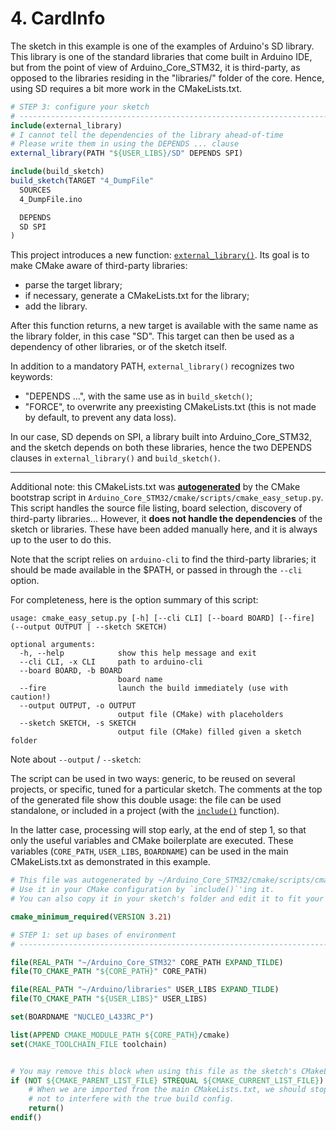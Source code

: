 # 4. CardInfo


The sketch in this example is one of the examples of Arduino's SD library.
This library is one of the standard libraries that come built in Arduino IDE, but from the point of view of Arduino_Core_STM32, it is third-party, as opposed to the libraries residing in the "libraries/" folder of the core.
Hence, using SD requires a bit more work in the CMakeLists.txt.

```cmake
# STEP 3: configure your sketch
# -----------------------------------------------------------------------------
include(external_library)
# I cannot tell the dependencies of the library ahead-of-time
# Please write them in using the DEPENDS ... clause
external_library(PATH "${USER_LIBS}/SD" DEPENDS SPI)

include(build_sketch)
build_sketch(TARGET "4_DumpFile"
  SOURCES
  4_DumpFile.ino

  DEPENDS
  SD SPI
)
```

This project introduces a new function: [`external_library()`](https://github.com/massonal/Arduino_Core_STM32/wiki/Functions-reference#external_library).
Its goal is to make CMake aware of third-party libraries:
- parse the target library;
- if necessary, generate a CMakeLists.txt for the library;
- add the library.

After this function returns, a new target is available with the same name as the library folder, in this case "SD". This target can then be used as a dependency of other libraries, or of the sketch itself.

In addition to a mandatory PATH, `external_library()` recognizes two keywords:
- "DEPENDS ...", with the same use as in `build_sketch()`;
- "FORCE", to overwrite any preexisting CMakeLists.txt (this is not made by default, to prevent any data loss).

In our case, SD depends on SPI, a library built into Arduino_Core_STM32, and the sketch depends on both these libraries, hence the two DEPENDS clauses in `external_library()` and `build_sketch()`.

-------------------

Additional note: this CMakeLists.txt was [__autogenerated__](https://github.com/massonal/Arduino_Core_STM32/wiki/Quickstart-guide#quickstart-script) by the CMake bootstrap script in `Arduino_Core_STM32/cmake/scripts/cmake_easy_setup.py`. This script handles the source file listing, board selection, discovery of third-party libraries...
However, it __does not handle the dependencies__ of the sketch or libraries.
These have been added manually here, and it is always up to the user to do this.

Note that the script relies on `arduino-cli` to find the third-party libraries; it should be made available in the $PATH, or passed in through the `--cli` option.

For completeness, here is the option summary of this script:
```
usage: cmake_easy_setup.py [-h] [--cli CLI] [--board BOARD] [--fire] (--output OUTPUT | --sketch SKETCH)

optional arguments:
  -h, --help            show this help message and exit
  --cli CLI, -x CLI     path to arduino-cli
  --board BOARD, -b BOARD
                        board name
  --fire                launch the build immediately (use with caution!)
  --output OUTPUT, -o OUTPUT
                        output file (CMake) with placeholders
  --sketch SKETCH, -s SKETCH
                        output file (CMake) filled given a sketch folder
```

Note about `--output` / `--sketch`:

The script can be used in two ways: generic, to be reused on several projects, or specific, tuned for a particular sketch.
The  comments at the top of the generated file show this double usage: the file can be used standalone, or included in a project (with the [`include()`](https://cmake.org/cmake/help/latest/command/include.html) function).

In the latter case, processing will stop early, at the end of step 1, so that only the useful variables and CMake boilerplate are executed. These variables (`CORE_PATH`, `USER_LIBS`, `BOARDNAME`) can be used in the main CMakeLists.txt as demonstrated in this example.

```cmake
# This file was autogenerated by ~/Arduino_Core_STM32/cmake/scripts/cmake_easy_setup.py.
# Use it in your CMake configuration by `include()`'ing it.
# You can also copy it in your sketch's folder and edit it to fit your project.

cmake_minimum_required(VERSION 3.21)

# STEP 1: set up bases of environment
# -----------------------------------------------------------------------------

file(REAL_PATH "~/Arduino_Core_STM32" CORE_PATH EXPAND_TILDE)
file(TO_CMAKE_PATH "${CORE_PATH}" CORE_PATH)

file(REAL_PATH "~/Arduino/libraries" USER_LIBS EXPAND_TILDE)
file(TO_CMAKE_PATH "${USER_LIBS}" USER_LIBS)

set(BOARDNAME "NUCLEO_L433RC_P")

list(APPEND CMAKE_MODULE_PATH ${CORE_PATH}/cmake)
set(CMAKE_TOOLCHAIN_FILE toolchain)


# You may remove this block when using this file as the sketch's CMakeLists.txt
if (NOT ${CMAKE_PARENT_LIST_FILE} STREQUAL ${CMAKE_CURRENT_LIST_FILE})
    # When we are imported from the main CMakeLists.txt, we should stop here
    # not to interfere with the true build config.
    return()
endif()
```
